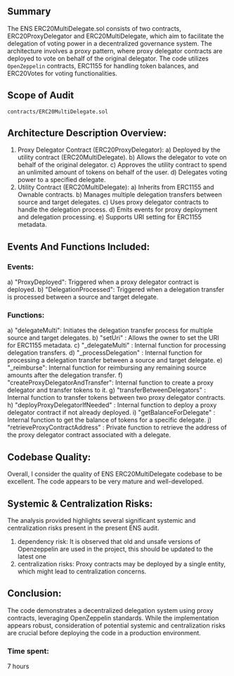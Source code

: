 ## Summary
The ENS ERC20MultiDelegate.sol consists of two contracts, ERC20ProxyDelegator and ERC20MultiDelegate, which aim to facilitate the delegation of voting power in a decentralized governance system. The architecture involves a proxy pattern, where proxy delegator contracts are deployed to vote on behalf of the original delegator. The code utilizes `OpenZeppelin` contracts, ERC1155 for handling token balances, and ERC20Votes for voting functionalities.
## Scope of Audit 
`contracts/ERC20MultiDelegate.sol`
## Architecture Description Overview:
1. Proxy Delegator Contract (ERC20ProxyDelegator):
a) Deployed by the utility contract (ERC20MultiDelegate).
b) Allows the delegator to vote on behalf of the original delegator.
c) Approves the utility contract to spend an unlimited amount of tokens on behalf of the user.
d) Delegates voting power to a specified delegate.
2. Utility Contract (ERC20MultiDelegate):
a) Inherits from ERC1155 and Ownable contracts.
b) Manages multiple delegation transfers between source and target delegates.
c) Uses proxy delegator contracts to handle the delegation process.
d) Emits events for proxy deployment and delegation processing.
e) Supports URI setting for ERC1155 metadata.
## Events And Functions Included:
### Events:
a) "ProxyDeployed": Triggered when a proxy delegator contract is deployed.
b) "DelegationProcessed": Triggered when a delegation transfer is processed between a source and target delegate.
### Functions:
a) "delegateMulti":  Initiates the delegation transfer process for multiple source and target delegates.
b) "setUri" : Allows the owner to set the URI for ERC1155 metadata.
c) "_delegateMulti" : Internal function for processing delegation transfers.
d) "_processDelegation" : Internal function for processing a delegation transfer between a source and target delegate.
e) "_reimburse":  Internal function for reimbursing any remaining source amounts after the delegation transfer.
f) "createProxyDelegatorAndTransfer":  Internal function to create a proxy delegator and transfer tokens to it.
g) "transferBetweenDelegators" :  Internal function to transfer tokens between two proxy delegator contracts.
h) "deployProxyDelegatorIfNeeded" : Internal function to deploy a proxy delegator contract if not already deployed.
i) "getBalanceForDelegate" :  Internal function to get the balance of tokens for a specific delegate.
j) "retrieveProxyContractAddress" :  Private function to retrieve the address of the proxy delegator contract associated with a delegate.
## Codebase Quality:
Overall, I consider the quality of ENS ERC20MultiDelegate codebase to be excellent. The code appears to be very mature and well-developed.
## Systemic & Centralization Risks:
The analysis provided highlights several significant systemic and centralization risks present in the present ENS audit.
1) dependency risk:
It is observed that old and unsafe versions of Openzeppelin are used in the project, this should be updated to the latest one
2) centralization risks:
Proxy contracts may be deployed by a single entity, which might lead to centralization concerns.
## Conclusion:
The code demonstrates a decentralized delegation system using proxy contracts, leveraging OpenZeppelin standards. While the implementation appears robust, consideration of potential systemic and centralization risks are crucial before deploying the code in a production environment.

### Time spent:
7 hours